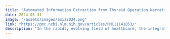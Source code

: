 ```yaml
---
title: "Automated Information Extraction from Thyroid Operation Narrative: A Comparative Study of GPT-4 and Fine-tuned KoELECTRA"
date: 2024-05-31
image: "/assets/images/amia2024.png"
link: "https://pmc.ncbi.nlm.nih.gov/articles/PMC11141853/"
description: "In the rapidly evolving field of healthcare, the integration of artificial intelligence (AI) has become a pivotal component in the automation of clinical workflows, ushering in a new era of efficiency and accuracy. This study focuses on the transformative capabilities of the fine-tuned KoELECTRA model in comparison to the GPT-4 model, aiming to facilitate automated information extraction from thyroid operation narratives. The current research landscape is dominated by traditional methods heavily reliant on regular expressions, which often face challenges in processing free-style text formats containing critical details of operation records, including frozen biopsy reports. Addressing this, the study leverages advanced natural language processing (NLP) techniques to foster a paradigm shift towards more sophisticated data processing systems. Through this comparative study, we aspire to unveil a more streamlined, precise, and efficient approach to document processing in the healthcare domain, potentially revolutionizing the way medical data is handled and analyzed."
---
```

